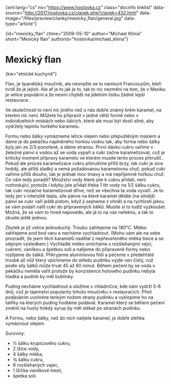 
{xml:lang="cs" ns="https://www.hostovka.cz" class="docinfo linklist" data-source="http://2017.hostovka.cz/clanek.php?clanek=432.html" data-image="/files/preview/clanky/mexicky_flan/general.jpg" data-type="article"}

{id="mexicky\_flan" ctime="2009-05-10" author="Michael Klíma" short="Mexický flan" authorid="hostovka/michael\_klima"}

# Mexický flan

{kw="etnické kuchyně"}

Flan, je španělský moučník, ale nesnažte se to namluvit Francouzům, kteří tvrdí že je jejich. Ale ať je to jak je to, tak to nic nezmění na tom, že v Mexiku je velice populární a že nesmí chybět na jídelním lístku žádné lepší restaurace.

Ve skutečnosti to není nic jiného než u nás dobře známý krém karamel, na kterém nic není. Můžete ho připravit v jedné větší formě nebo v individuelních miskách nebo šálcích, které ale musí být dosti silné, aby vydržely teplotu horkého karamelu. 

Formu nebo šálky vymázneme lehce olejem nebo přepuštěným máslem a dáme je do pekáčku naplněného horkou vodou tak, aby forma nebo šálky byly jen ze 2/3 ponořené, a dáme stranou. První dávku cukru vaříme v železné pánvi s vodou až se voda vypaří a cukr začne karamelizovat, což je kritický moment přípravy karamelu ve kterém musíte tento proces přerušit.. Pokud ale proces karamelizace cukru přerušíme příliš brzy, tak cukr je sice hnědý, ale příliš sladký a nemá požadovanou karamelovou chuť; pokud cukr vaříme příliš dlouho, tak je jednak moc tmavý a má nepříjemně hořkou chuť. Co vám tedy poradit? Množství vody které jste k cukru přidali, není rozhodující, protože i kdyby jste přidali třeba 1 litr vody na 1/2 šálku cukru, tak cukr nezačne karamelizovat dříve, než se všechna ta voda vyvaří. Je to tedy jen v intenzitě tepla, síle pánve na které karamel děláte (na silnější pánvi se cukr vaří ještě potom, když ji sejmeme z ohně) a na rychlosti jakou se vám podaří nalít cukr do připravených šálků. Musíte si to tudíž vyzkoušet. Možná, že se vám to hned nepovede, ale já to na vás neřeknu, a tak to zkuste ještě jednou.

Zbytek je již velice jednoduchý. Troubu zahřejeme na 180°C. Mléko zahřejeme pod bod varu a necháme vychladnout. (Mohu vám ale na sebe prozradit, že jsem těch karamelů nadělal z nepřevařeného mléka tisíce a se stejným výsledkem.) Vychladlé mléko smícháme s rozšlehanými vejci, cukrem, vanilkou a špetkou soli a nalijeme do připravené formy nebo rozlijeme do šálků. Přikryjeme aluminiovou fólií a pečeme v předehřáté troubě až nůž který vpíchneme do středu pudinku vyjde ven čistý, což podle síly šálků může trvat 45 až 60 minut. Během pečení by se voda v pekáčku neměla vařit protože by konzistence hotového pudinku nebyla hladká a pudink by měl bublinky.

Puding necháme vychladnout a uložíme v chladničce, kde nám vydrží 5-6 dnů, což je tajemství popularity tohoto moučníku v restauracích. Před podáváním uvolníme tenkým nožem strany pudinku a vyklopíme ho na talířky na kterých puding hodláme podávat. Karamel který se během pečení změnil na hustý hnědý syrup by měl stékat po stranách pudinku. 

A Formu, nebo šálky, než do nich nalijete karamel, je dobře zlehka vymáznout olejem.

Suroviny:

  * ½ šálku krupicového cukru,
  * 2 lžíce vody,
  * 4 šálky mléka,
  * ¾ šálku cukru,
  * 8 rozšlehaných vajec,
  * 1 lžička vanilkové tresti,
  * špetka soli.

